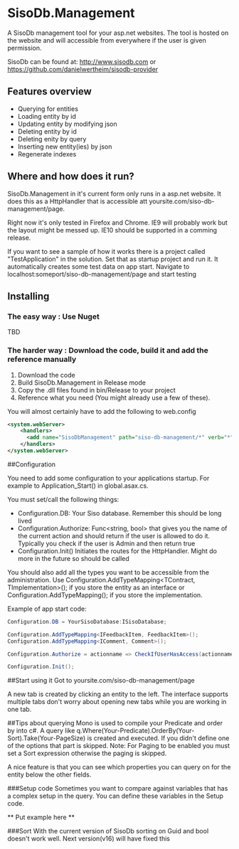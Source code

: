 SisoDb.Management
=================

A SisoDb management tool for your asp.net websites. The tool is hosted on the website and will accessible from everywhere if the user is given permission.

SisoDb can be found at: http://www.sisodb.com or https://github.com/danielwertheim/sisodb-provider

## Features overview
- Querying for entities
- Loading entity by id
- Updating entity by modifying json
- Deleting entity by id
- Deleting enity by query
- Inserting new entity(ies) by json
- Regenerate indexes

## Where and how does it run?
SisoDb.Management in it's current form only runs in a asp.net website. It does this as a HttpHandler that is accessible att yoursite.com/siso-db-management/page.

Right now it's only tested in Firefox and Chrome. IE9 will probably work but the layout might be messed up. IE10 should be supported in a comming release.

If you want to see a sample of how it works there is a project called "TestApplication" in the solution. Set that as startup project and run it. It automatically creates some test data on app start. Navigate to localhost:someport/siso-db-management/page and start testing

## Installing

### The easy way : Use Nuget
TBD

### The harder way : Download the code, build it and add the reference manually

1) Download the code
2) Build SisoDb.Management in Release mode
3) Copy the .dll files found in bin/Release to your project
4) Reference what you need (You might already use a few of these). 

You will almost certainly have to add the following to web.config
```xml
<system.webServer>
    <handlers>
      <add name="SisoDbManagement" path="siso-db-management/*" verb="*" type="System.Web.Routing.UrlRoutingModule" resourceType="Unspecified" preCondition="integratedMode"/>
    </handlers>
</system.webServer>
```
##Configuration

You need to add some configuration to your applications startup. For example to Application_Start() in global.asax.cs.

You must set/call the following things:
- Configuration.DB: Your Siso database. Remember this should be long lived
- Configuration.Authorize: Func<string, bool> that gives you the name of the current action and should return if the user is allowed to do it. Typically you check if the user is Admin and then return true
- Configuration.Init() Initiates the routes for the HttpHandler. Might do more in the future so should be called

You should also add all the types you want to be accessible from the administration. Use
Configuration.AddTypeMapping<TContract, TImplementation>(); if you store the entity as an interface
or 
Configuration.AddTypeMapping<TImplementation>(); if you store the implementation.

Example of app start code:

```c#
Configuration.DB = YourSisoDatabase:ISisoDatabase;

Configuration.AddTypeMapping<IFeedbackItem, FeedbackItem>();
Configuration.AddTypeMapping<IComment, Comment>();

Configuration.Authorize = actionname => CheckIfUserHasAccess(actionname);

Configuration.Init();
```

##Start using it
Got to yoursite.com/siso-db-management/page

A new tab is created by clicking an entity to the left. The interface supports multiple tabs don't worry about opening new tabs while you are working in one tab. 

##Tips about querying
Mono is used to compile your Predicate and order by into c#. A query like q.Where(Your-Predicate).OrderBy(Your-Sort).Take(Your-PageSize) is created and executed. If you didn't define one of the options that part is skipped. Note: For Paging to be enabled you must set a Sort expression otherwise the paging is skipped.

A nice feature is that you can see which properties you can query on for the entity below the other fields.

###Setup code
Sometimes you want to compare against variables that has a complex setup in the query. You can define these variables in the Setup code. 

** Put example here **

###Sort
With the current version of SisoDb sorting on Guid and bool doesn't work well. Next version(v16) will have fixed this



